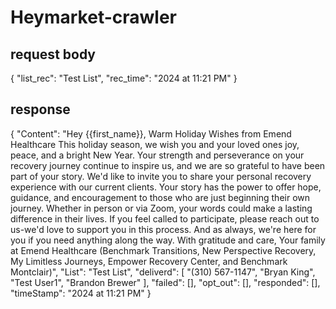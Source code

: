 # Heymarket-crawler

## request body
{
  "list_rec": "Test List",
  "rec_time": "2024 at 11:21 PM"
}

## response
{
    "Content": "Hey {{first_name}}, Warm Holiday Wishes from Emend Healthcare This holiday season, we wish you and your loved ones joy, peace, and a bright New Year. Your strength and perseverance on your recovery journey continue to inspire us, and we are so grateful to have been part of your story. We'd like to invite you to share your personal recovery experience with our current clients. Your story has the power to offer hope, guidance, and encouragement to those who are just beginning their own journey. Whether in person or via Zoom, your words could make a lasting difference in their lives. If you feel called to participate, please reach out to us-we'd love to support you in this process. And as always, we're here for you if you need anything along the way. With gratitude and care, Your family at Emend Healthcare (Benchmark Transitions, New Perspective Recovery, My Limitless Journeys, Empower Recovery Center, and Benchmark Montclair)",
    "List": "Test List",
    "deliverd": [
        "(310) 567-1147",
        "Bryan King",
        "Test User1",
        "Brandon Brewer"
    ],
    "failed": [],
    "opt_out": [],
    "responded": [],
    "timeStamp": "2024 at 11:21 PM"
}
